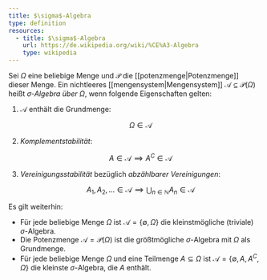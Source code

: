 ```yaml
---
title: $\sigma$-Algebra
type: definition
resources:
  - title: $\sigma$-Algebra
    url: https://de.wikipedia.org/wiki/%CE%A3-Algebra
    type: wikipedia
---
```


Sei $\Omega$ eine beliebige Menge und $\mathcal{P}$  die [[potenzmenge|Potenzmenge]] dieser Menge.
Ein nichtleeres [[mengensystem|Mengensystem]] $\mathcal{A} \subseteq \mathcal{P}(\Omega)$ heißt *$\sigma$-Algebra über $\Omega$*, wenn folgende Eigenschaften gelten:
1. $\mathcal{A}$ enthält die Grundmenge: 
   
   $$
   \Omega \in \mathcal{A}
   $$
   
2. *Komplementstabilität*:
   
   $$
   A \in \mathcal{A} \implies A^C \in \mathcal{A}
  $$
  
3. *Vereinigungsstabilität* bezüglich *abzählbarer Vereinigungen*:
   
   $$
   A_1, A_2, \dots \in \mathcal{A} \implies \bigcup_{n \in \mathbb{N}} A_n \in \mathcal{A}
   $$

Es gilt weiterhin:
- Für jede beliebige Menge $\Omega$ ist $\mathcal{A} = \{\emptyset, \Omega\}$ die kleinstmögliche (triviale) $\sigma$-Algebra.
- Die Potenzmenge $\mathcal{A} = \mathcal{P}(\Omega)$ ist die größtmögliche $\sigma$-Algebra mit $\Omega$ als Grundmenge.
- Für jede beliebige Menge $\Omega$ und eine Teilmenge $A \subseteq \Omega$ ist $\mathcal{A} = \{ \emptyset, A, A^C, \Omega \}$ die kleinste $\sigma$-Algebra, die $A$ enthält.